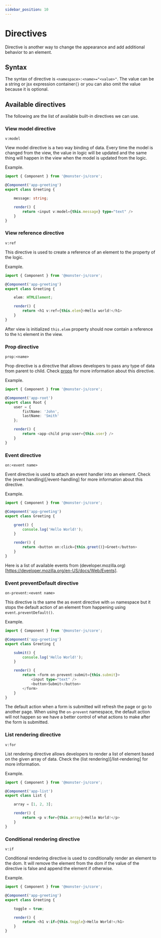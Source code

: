 ```yaml
---
sidebar_position: 10
---
```


# Directives

Directive is another way to change the appearance and add additional behavior to an element.

## Syntax

The syntax of directive is `<namespace>:<name>="<value>"`.
The value can be a string or jsx expression container`{}` or you can also omit the value because it is optional.

## Available directives

The following are the list of available built-in directives we can use.

### View model directive

`v:model`

View model directive is a two way binding of data.
Every time the model is changed from the view, the value in logic will be updated and the same thing will happen in the view when the model is updated from the logic.

Example.

```typescript
import { Component } from '@monster-js/core';

@Component('app-greeting')
export class Greeting {

    message: string;

    render() {
        return <input v:model={this.message} type="text" />
    }
}
```

### View reference directive

`v:ref`

This directive is used to create a reference of an element to the property of the logic.

Example.

```typescript
import { Component } from '@monster-js/core';

@Component('app-greeting')
export class Greeting {

    elem: HTMLElement;

    render() {
        return <h1 v:ref={this.elem}>Hello world!</h1>
    }
}
```

After view is initialized `this.elem` property should now contain a reference to the `h1` element in the view.

### Prop directive

`prop:<name>`

Prop directive is a directive that allows developers to pass any type of data from parent to child.
Check [props](./props) for more information about this directive.

Example.

```typescript
import { Component } from '@monster-js/core';

@Component('app-root')
export class Root {
    user = {
        fistName: 'John',
        lastName: 'Smith'
    };

    render() {
        return <app-child prop:user={this.user} />
    }
}
```

### Event directive

`on:<event name>`

Event directive is used to attach an event handler into an element.
Check the (event handling)[/event-handling] for more information about this directive.

Example.

```typescript
import { Component } from '@monster-js/core';

@Component('app-greeting')
export class Greeting {

    greet() {
        console.log('Hello World!');
    }

    render() {
        return <button on:click={this.greet()}>Greet</button>
    }
}
```

Here is a list of available events from (developer.mozilla.org)[https://developer.mozilla.org/en-US/docs/Web/Events].

### Event preventDefault directive

`on-prevent:<event name>`

This directive is the same the as event directive with `on` namespace but it stops the default action of an element from happening using `event.preventDefault()`.

Example.

```typescript
import { Component } from '@monster-js/core';

@Component('app-greeting')
export class Greeting {

    submit() {
        console.log('Hello World!');
    }

    render() {
        return <form on-prevent:submit={this.submit}>
            <input type="text" />
            <button>Submit</button>
        </form>
    }
}
```

The default action when a form is submitted will refresh the page or go to another page.
When using the `on-prevent` namespace, the default action will not happen so we have a better control of what actions to make after the form is submitted.

### List rendering directive

`v:for`

List rendering directive allows developers to render a list of element based on the given array of data.
Check the (list rendering)[/list-rendering] for more information.

Example.

```typescript
import { Component } from '@monster-js/core';

@Component('app-list')
export class List {

    array = [1, 2, 3];

    render() {
        return <p v:for={this.array}>Hello World!</p>
    }
}
```

### Conditional rendering directive

`v:if`

Conditional rendering directive is used to conditionally render an element to the dom.
It will remove the element from the dom if the value of the directive is false and append the element if otherwise.

Example.

```typescript
import { Component } from '@monster-js/core';

@Component('app-greeting')
export class Greeting {

    toggle = true;

    render() {
        return <h1 v:if={this.toggle}>Hello World!</h1>
    }
}
```
